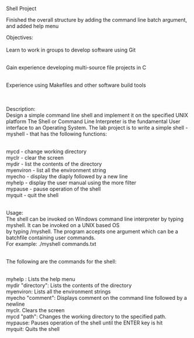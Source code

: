 Shell Project

Finished the overall structure by adding the command line batch argument, and added help menu<br>

Objectives:<br><br>
Learn to work in groups to develop software using Git<br><br>

Gain experience developing multi-source file projects in C<br><br>

Experience using Makefiles and other software build tools<br><br><br>


Description:<br>
Design a simple command line shell and implement it on the specified UNIX platform
The Shell or Command Line Interpreter is the fundamental User interface to
an Operating System. The lab project is to write a simple shell - myshell -
that has the following functions:<br><br>

mycd - change working directory<br>
myclr - clear the screen<br>
mydir - list the contents of the directory<br>
myenviron - list all the environment string<br>
myecho - display the diaply followed by a new line<br>
myhelp - display the user manual using the more filter<br>
mypause - pause operation of the shell<br>
myquit - quit the shell<br><br>



Usage:<br>
The shell can be invoked on Windows command line interpreter by typing myshell. It can be invoked on a UNIX based OS<br>
by typing /myshell. The program accepts one argument which can be a batchfile containing user commands. <br>
For example: ./myshell commands.txt <br>
<br>

The following are the commands for the shell: <br><br>

myhelp :  Lists the help menu <br>
mydir "directory":  Lists the contents of the directory <br>
myenviron: Lists all the environment strings <br>
myecho "comment": Displays comment on the command line followed by a newline <br>
myclr. Clears the screen <br>
mycd "path": Changes the working directory to the specified path. <br>
mypause: Pauses operation of the shell until the ENTER key is hit <br>
myquit: Quits the shell <br>
